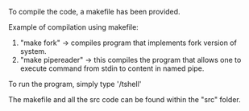 To compile the code, a makefile has been provided.
    
Example of compilation using makefile:  
1. "make fork" -> compiles program that implements fork version of system.  
2. "make pipereader" -> this compiles the program that allows one to execute command from stdin to content in named pipe. 

To run the program, simply type '/tshell'   

The makefile and all the src code can be found within the "src" folder.
